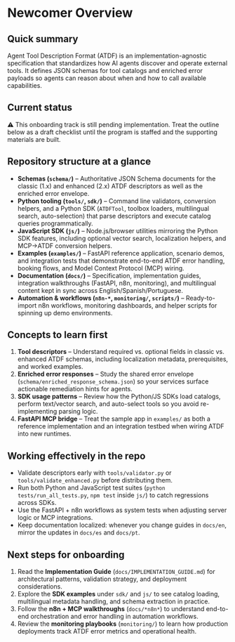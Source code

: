 # Newcomer Overview

## Quick summary
Agent Tool Description Format (ATDF) is an implementation-agnostic specification that standardizes how AI agents discover and operate external tools. It defines JSON schemas for tool catalogs and enriched error payloads so agents can reason about when and how to call available capabilities.

## Current status
⚠️ This onboarding track is still pending implementation. Treat the outline below as a draft checklist until the program is staffed and the supporting materials are built.

## Repository structure at a glance
- **Schemas (`schema/`)** – Authoritative JSON Schema documents for the classic (1.x) and enhanced (2.x) ATDF descriptors as well as the enriched error envelope.
- **Python tooling (`tools/`, `sdk/`)** – Command line validators, conversion helpers, and a Python SDK (`ATDFTool`, toolbox loaders, multilingual search, auto-selection) that parse descriptors and execute catalog queries programmatically.
- **JavaScript SDK (`js/`)** – Node.js/browser utilities mirroring the Python SDK features, including optional vector search, localization helpers, and MCP→ATDF conversion helpers.
- **Examples (`examples/`)** – FastAPI reference application, scenario demos, and integration tests that demonstrate end-to-end ATDF error handling, booking flows, and Model Context Protocol (MCP) wiring.
- **Documentation (`docs/`)** – Specification, implementation guides, integration walkthroughs (FastAPI, n8n, monitoring), and multilingual content kept in sync across English/Spanish/Portuguese.
- **Automation & workflows (`n8n-*`, `monitoring/`, `scripts/`)** – Ready-to-import n8n workflows, monitoring dashboards, and helper scripts for spinning up demo environments.

## Concepts to learn first
1. **Tool descriptors** – Understand required vs. optional fields in classic vs. enhanced ATDF schemas, including localization metadata, prerequisites, and worked examples.
2. **Enriched error responses** – Study the shared error envelope (`schema/enriched_response_schema.json`) so your services surface actionable remediation hints for agents.
3. **SDK usage patterns** – Review how the Python/JS SDKs load catalogs, perform text/vector search, and auto-select tools so you avoid re-implementing parsing logic.
4. **FastAPI MCP bridge** – Treat the sample app in `examples/` as both a reference implementation and an integration testbed when wiring ATDF into new runtimes.

## Working effectively in the repo
- Validate descriptors early with `tools/validator.py` or `tools/validate_enhanced.py` before distributing them.
- Run both Python and JavaScript test suites (`python tests/run_all_tests.py`, `npm test` inside `js/`) to catch regressions across SDKs.
- Use the FastAPI + n8n workflows as system tests when adjusting server logic or MCP integrations.
- Keep documentation localized: whenever you change guides in `docs/en`, mirror the updates in `docs/es` and `docs/pt`.

## Next steps for onboarding
1. Read the **Implementation Guide** (`docs/IMPLEMENTATION_GUIDE.md`) for architectural patterns, validation strategy, and deployment considerations.
2. Explore the **SDK examples** under `sdk/` and `js/` to see catalog loading, multilingual metadata handling, and schema extraction in practice.
3. Follow the **n8n + MCP walkthroughs** (`docs/*n8n*`) to understand end-to-end orchestration and error handling in automation workflows.
4. Review the **monitoring playbooks** (`monitoring/`) to learn how production deployments track ATDF error metrics and operational health.
